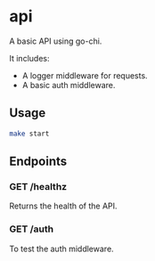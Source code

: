 # api

A basic API using go-chi.

It includes:

- A logger middleware for requests.
- A basic auth middleware.

## Usage

```bash
make start
```

## Endpoints

### GET /healthz

Returns the health of the API.

### GET /auth

To test the auth middleware.
